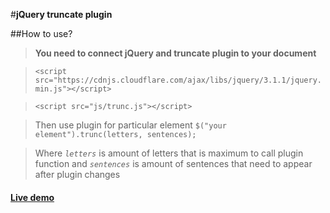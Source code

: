 #**jQuery truncate plugin**





##How to use?

>**You need to connect jQuery and truncate plugin to your document**

> ```<script src="https://cdnjs.cloudflare.com/ajax/libs/jquery/3.1.1/jquery.min.js"></script>```
 
>  ```<script src="js/trunc.js"></script>```
  
> Then use plugin for particular element
>`$("your element").trunc(letters, sentences);`

>Where *`letters`* is amount of letters that is maximum to call plugin function and *`sentences`* is amount of sentences that need to appear after plugin changes


#### [Live demo ](https://bohdanbirdie.github.io/jQuery-homework/task4/index)

